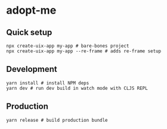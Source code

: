 # adopt-me

## Quick setup
```shell
npx create-uix-app my-app # bare-bones project
npx create-uix-app my-app --re-frame # adds re-frame setup
```

## Development
```shell
yarn install # install NPM deps
yarn dev # run dev build in watch mode with CLJS REPL
```

## Production
```shell
yarn release # build production bundle
```
